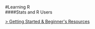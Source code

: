 #Learning R  
####Stats and R Users

[> Getting Started & Beginner's Resources](http://rpubs.com/dkvale/Learn-2R)
